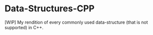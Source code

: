 # Data-Structures-CPP
[WIP] My rendition of every commonly used data-structure (that is not supported) in C++.

